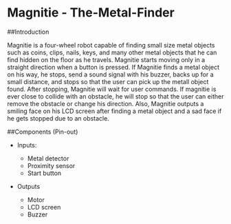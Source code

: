 # Magnitie - The-Metal-Finder

##Introduction

Magnitie is a four-wheel robot capable of finding small size metal objects such as coins, clips, nails, keys, and many other metal objects that he can find hidden on the floor as he travels. Magnitie starts moving only in a straight direction when a button is pressed. If Magnitie finds a metal object on his way, he stops, send a sound signal with his buzzer, backs up for a small distance, and stops so that the user can pick up the metall object found. After stopping, Magnitie will wait for user commands. If magnitie is ever close to collide with an obstacle, he will stop so that the user can either remove the obstacle or change his direction. Also, Magnitie outputs a smiling face on his LCD screen after finding a metal object and a sad face if he gets stopped due to an obstacle.

##Components (Pin-out)
- Inputs:
	- Metal detector
	- Proximity sensor
	- Start button

- Outputs
	- Motor
	- LCD screen
	- Buzzer

